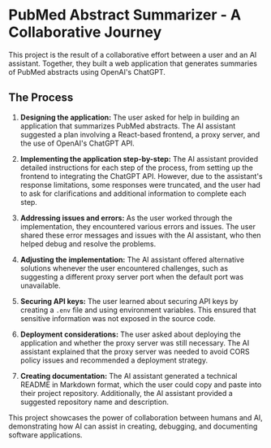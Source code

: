 # PubMed Abstract Summarizer - A Collaborative Journey

This project is the result of a collaborative effort between a user and an AI assistant. Together, they built a web application that generates summaries of PubMed abstracts using OpenAI's ChatGPT.

## The Process

1. **Designing the application:** The user asked for help in building an application that summarizes PubMed abstracts. The AI assistant suggested a plan involving a React-based frontend, a proxy server, and the use of OpenAI's ChatGPT API.

2. **Implementing the application step-by-step:** The AI assistant provided detailed instructions for each step of the process, from setting up the frontend to integrating the ChatGPT API. However, due to the assistant's response limitations, some responses were truncated, and the user had to ask for clarifications and additional information to complete each step.

3. **Addressing issues and errors:** As the user worked through the implementation, they encountered various errors and issues. The user shared these error messages and issues with the AI assistant, who then helped debug and resolve the problems.

4. **Adjusting the implementation:** The AI assistant offered alternative solutions whenever the user encountered challenges, such as suggesting a different proxy server port when the default port was unavailable.

5. **Securing API keys:** The user learned about securing API keys by creating a `.env` file and using environment variables. This ensured that sensitive information was not exposed in the source code.

6. **Deployment considerations:** The user asked about deploying the application and whether the proxy server was still necessary. The AI assistant explained that the proxy server was needed to avoid CORS policy issues and recommended a deployment strategy.

7. **Creating documentation:** The AI assistant generated a technical README in Markdown format, which the user could copy and paste into their project repository. Additionally, the AI assistant provided a suggested repository name and description.

This project showcases the power of collaboration between humans and AI, demonstrating how AI can assist in creating, debugging, and documenting software applications.
